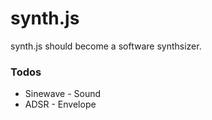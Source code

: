 # synth.js

synth.js should become a software synthsizer.

### Todos

  - Sinewave - Sound
  - ADSR - Envelope
